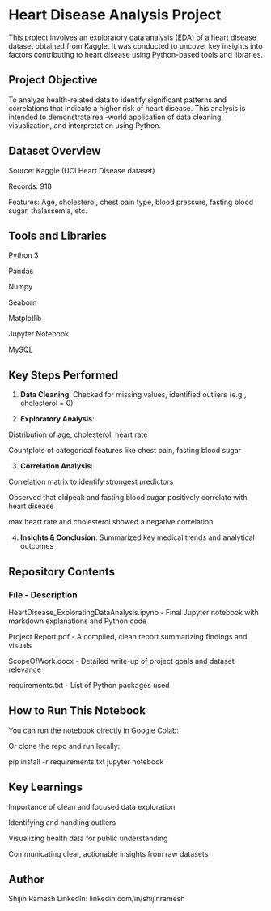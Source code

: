 # Heart Disease Analysis Project

This project involves an exploratory data analysis (EDA) of a heart disease dataset obtained from Kaggle. It was conducted to uncover key insights into factors contributing to heart disease using Python-based tools and libraries.

## Project Objective

To analyze health-related data to identify significant patterns and correlations that indicate a higher risk of heart disease. This analysis is intended to demonstrate real-world application of data cleaning, visualization, and interpretation using Python.

## Dataset Overview

Source: Kaggle (UCI Heart Disease dataset)

Records: 918

Features: Age, cholesterol, chest pain type, blood pressure, fasting blood sugar, thalassemia, etc.

## Tools and Libraries

Python 3

Pandas

Numpy

Seaborn

Matplotlib

Jupyter Notebook

MySQL

## Key Steps Performed

1. **Data Cleaning**: Checked for missing values, identified outliers (e.g., cholesterol = 0)

2. **Exploratory Analysis**:

Distribution of age, cholesterol, heart rate

Countplots of categorical features like chest pain, fasting blood sugar

3. **Correlation Analysis**:

Correlation matrix to identify strongest predictors

Observed that oldpeak and fasting blood sugar positively correlate with heart disease

max heart rate and cholesterol showed a negative correlation

4. **Insights & Conclusion**: Summarized key medical trends and analytical outcomes

## Repository Contents

### File - Description

HeartDisease_ExploratingDataAnalysis.ipynb - Final Jupyter notebook with markdown explanations and Python code

Project Report.pdf - A compiled, clean report summarizing findings and visuals

ScopeOfWork.docx - Detailed write-up of project goals and dataset relevance

requirements.txt - List of Python packages used

## How to Run This Notebook

You can run the notebook directly in Google Colab:

Or clone the repo and run locally:

pip install -r requirements.txt
jupyter notebook

## Key Learnings

Importance of clean and focused data exploration

Identifying and handling outliers

Visualizing health data for public understanding

Communicating clear, actionable insights from raw datasets

## Author

Shijin Ramesh
LinkedIn: linkedin.com/in/shijinramesh
